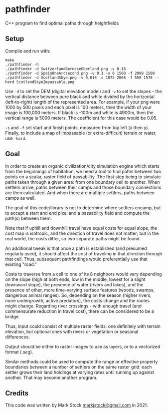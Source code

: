 # pathfinder
C++ program to find optimal paths through heightfields

## Setup
Compile and run with:

    make
    ./pathfinder -h
    ./pathfinder -d SwitzerlandBerneseOberland.png -v 0.18
    ./pathfinder -d SpainOneArcsecond.png -v 0.1 -s 0 1500 -f 2999 1500
    ./pathfinder -d ScotlandSkye.png -v 0.018 -s 1875 2868 -f 558 1578 --hard ScotlandSkyeImpassable.png

Use `-d` to set the DEM (digital elevation model) and `-v` to set the slopes - the vertical distance between pure black and white divided by the horizontal (left-to-right) length of the represented area. For example, if your png were 1000 by 500 pixels and each pixel is 100 meters, then the width of your image is 100,000 meters. If black is -100m and white is 4900m, then the vertical range is 5000 meters. The coefficient for this case would be 0.05.

`-s` and `-f` set start and finish points, measured from top left (x then y). Finally, to include a map of impassable (or extra-difficult) terrain or water, use `-hard`.

## Goal
In order to create an organic civilization/city simulation engine which starts from the beginnings of habitation, we need a tool to find paths between two points on a scalar, raster field of passability. The first step being to simulate paths taken through a given area: from one boundary cell to another. When settlers arrive, paths between their camps and those boundary connections are then calculated. And when there are multiple settlers, paths between camps as well.

The goal of this code/library is not to determine where settlers encamp, but to accept a start and end pixel and a passability field and compute the path(s) between them.

Note that if uphill and downhill travel have equal costs for equal slope, the cost map is isotropic, and the direction of travel does not matter; but in the real world, the costs differ, so two separate paths might be found.

An additional tweak is that once a path is established (and presumed regularly used), it should affect the cost of traveling in that direction through that cell. Thus, subsequent pathfindings would preferentially use that existing "road."

Costs to traverse from a cell to one of its 8 neighbors would vary depending on the slope (high at both ends, low in the middle, lowest for a slight downward slope), the presence of water (rivers and lakes), and the presence of other, more time-varying surface features (woods, swamps, dangerous animal ranges). So, depending on the season (higher rivers, more undergrowth, active predators), the costs change and the routes might change. Regarding river crossings - with enough travel (and commensurate reduction in travel cost), there can be considered to be a bridge.

Thus, input could consist of multiple raster fields: one definitely with terrain elevation, but optional ones with rivers or vegetation or seasonal differences.

Output should be either to raster images to use as layers, or to a vectorized format (.seg).

Similar methods could be used to compute the range or effective property boundaries between a number of settlers on the same raster grid: each settler grows their land holdings at varying rates until running up against another. That may become another program.

## Credits
This code was written by Mark Stock <markjstock@gmail.com> in 2021.
